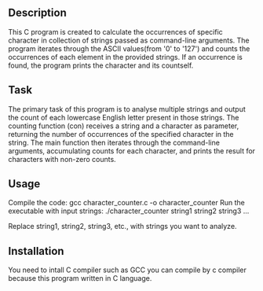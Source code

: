 ## Description
This C program is created to calculate the occurrences of specific character in collection of strings passed as command-line arguments. The program iterates through the ASCII values(from '0' to '127') and counts the occurrences of each element in the provided strings. If an occurrence is found, the program prints the character and its countself.

## Task
The primary task of this program is to analyse multiple strings and output the count of each lowercase English letter present in those strings. The counting function (con) receives a string and a character as parameter, returning the number of occurrences of the specified character in the string. The main function then iterates through the command-line arguments, accumulating counts for each character, and prints the result for characters with non-zero counts.

## Usage
Compile the code: gcc character_counter.c -o character_counter
Run the executable with input strings: ./character_counter string1 string2 string3 ...

Replace string1, string2, string3, etc., with strings you want to analyze.

## Installation
You need to intall C compiler such as GCC you can compile by c compiler because this program written in C language.
